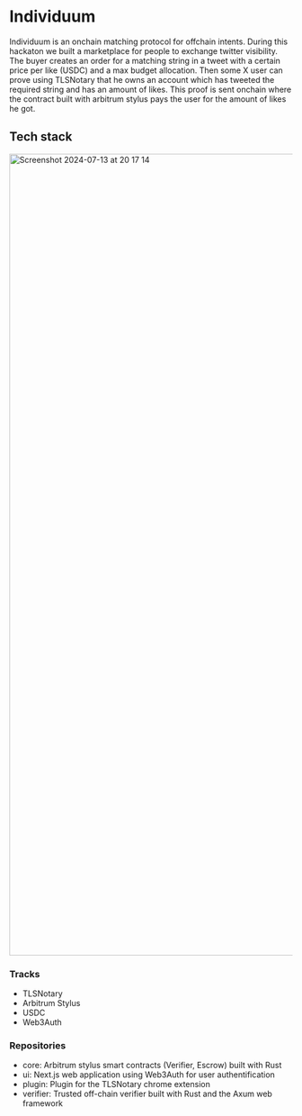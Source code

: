 # Individuum

Individuum is an onchain matching protocol for offchain intents. During this hackaton we built a marketplace for people to exchange twitter visibility. The buyer creates an order for a matching string in a tweet with a certain price per like (USDC) and a max budget allocation. Then some X user can prove using TLSNotary that he owns an account which has tweeted the required string and has an amount of likes. This proof is sent onchain where the contract built with arbitrum stylus pays the user for the amount of likes he got.

## Tech stack

<img width="1424" alt="Screenshot 2024-07-13 at 20 17 14" src="https://github.com/user-attachments/assets/cb444ea4-4f95-4fec-82eb-2883365f6763">

### Tracks
- TLSNotary
- Arbitrum Stylus
- USDC
- Web3Auth

### Repositories

- core: Arbitrum stylus smart contracts (Verifier, Escrow) built with Rust
- ui: Next.js web application using Web3Auth for user authentification
- plugin: Plugin for the TLSNotary chrome extension
- verifier: Trusted off-chain verifier built with Rust and the Axum web framework

